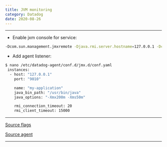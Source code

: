 ```yaml
---
title: JVM monitoring
category: Datadog
date: 2020-08-26
---
```


-----

* Enable jxm console for service:
```bash
-Dcom.sun.management.jmxremote -Djava.rmi.server.hostname=127.0.0.1 -Dcom.sun.management.jmxremote.port=9010 -Dcom.sun.management.jmxremote.authenticate=false -Dcom.sun.management.jmxremote.ssl=false
```

* Add agent listener:
```bash
$ nano /etc/datadog-agent/conf.d/jmx.d/conf.yaml
 instances:
  - host: "127.0.0.1"
    port: "9010"

    name: "my-application"
    java_bin_path: "/usr/bin/java"
    java_options: "-Xmx200m -Xms50m"

    rmi_connection_timeout: 20
    rmi_client_timeout: 15000
```

-----

[Source flags](https://stackoverflow.com/a/856882)

[Source agent](https://docs.datadoghq.com/integrations/java/?tab=host)

-----
